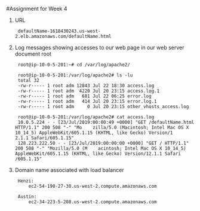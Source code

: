 #Assignment for Week 4

1. URL

		defaultName-1618430243.us-west-2.elb.amazonaws.com/defaultName.html


2. Log messages showing accesses to our web page in our web server document root

		root@ip-10-0-5-201:~# cd /var/log/apache2/
		
		root@ip-10-0-5-201:/var/log/apache2# ls -lu
		total 32
		-rw-r----- 1 root adm 12843 Jul 22 18:30 access.log
		-rw-r----- 1 root adm  4220 Jul 20 23:15 access.log.1
		-rw-r----- 1 root adm   681 Jul 22 06:25 error.log
		-rw-r----- 1 root adm   414 Jul 20 23:15 error.log.1
		-rw-r----- 1 root adm     0 Jul 20 23:15 other_vhosts_access.log
		
		root@ip-10-0-5-201:/var/log/apache2# cat access.log
		10.0.5.224 - - [23/Jul/2019:00:00:49 +0000] "GET /defaultName.html HTTP/1.1" 200 508 "-" "Mo    zilla/5.0 (Macintosh; Intel Mac OS X 10_14_5) AppleWebKit/605.1.15 (KHTML, like Gecko) Version/1    2.1.1 Safari/605.1.15"
		128.223.222.50 - - [23/Jul/2019:00:00:00 +0000] "GET / HTTP/1.1" 200 508 "-" "Mozilla/5.0 (M    acintosh; Intel Mac OS X 10_14_5) AppleWebKit/605.1.15 (KHTML, like Gecko) Version/12.1.1 Safari    /605.1.15"


3. Domain name associated with load balancer

		Henzi:
			ec2-54-190-27-30.us-west-2.compute.amazonaws.com
		
		Austin:
			ec2-34-223-5-208.us-west-2.compute.amazonaws.com

